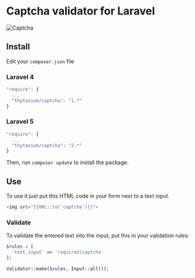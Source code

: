 # Captcha validator for Laravel

![Captcha](http://thytanium.info/github/captcha.png)

## Install
Edit your `composer.json` file
### Laravel 4
```javascript
"require": {
  ...
  "thytanium/captcha": "1.*"
}
```
### Laravel 5
```javascript
"require": {
  ...
  "thytanium/captcha": "2.*"
}
```
Then, run `composer update` to install the package.

## Use
To use it just put this HTML code in your form next to a text input.
```php 
<img src="{{URL::to('captcha')}}">
```

### Validate
To validate the entered text into the input, put this in your validation rules:
```php
$rules = [
  'text_input' => 'required|captcha'
];

Validator::make($rules, Input::all());
```
